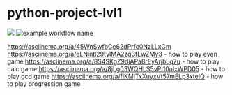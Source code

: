 # python-project-lvl1
<a href="https://codeclimate.com/github/BasedOnEvidence/python-project-lvl1/maintainability"><img src="https://api.codeclimate.com/v1/badges/a99a88d28ad37a79dbf6/maintainability" /></a>
![example workflow name](https://github.com/BasedOnEvidence/python-project-lvl1/workflows/Super-Linter/badge.svg)

https://asciinema.org/a/45WnSwfbCe62dPrfo0NzLLxGm
https://asciinema.org/a/eLNintl29tylMA2zq3fLwZMy3 - how to play even game
https://asciinema.org/a/8S4SKgZ9djAPa8rEyArjbLq7u - how to play calc game
https://asciinema.org/a/8jLg03WQHLS5vPI10nlxWPD05 - how to play gcd game
https://asciinema.org/a/fiKMjTxXuyxVt57mELp3xteIQ - how to play progression game